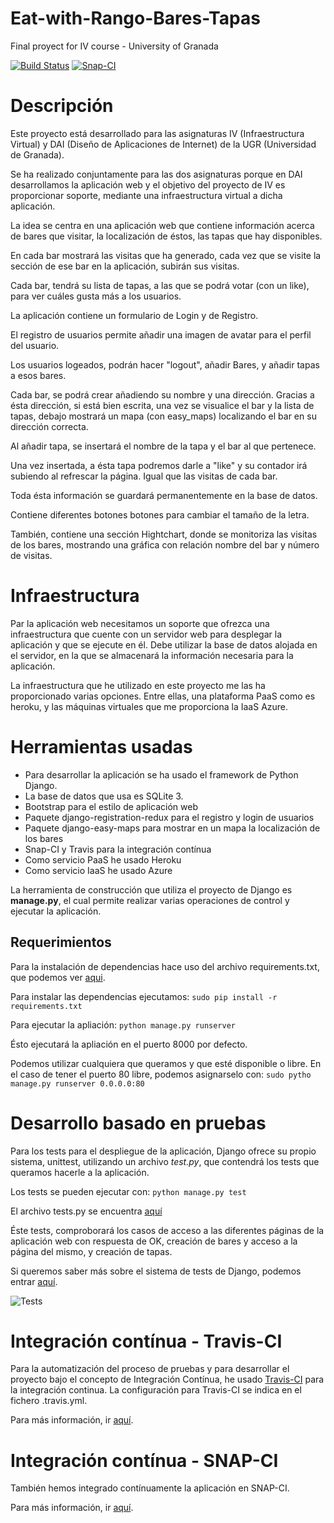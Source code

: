 # Eat-with-Rango-Bares-Tapas
Final proyect for IV course - University of Granada


[![Build Status](https://travis-ci.org/Samuc/Eat-with-Rango.svg)](https://travis-ci.org/Samuc/Eat-with-Rango)
[![Snap-CI](https://snap-ci.com/Samuc/Eat-with-Rango/branch/master/build_image)](https://snap-ci.com/Samuc/Eat-with-Rango/branch/master)

# Descripción
Este proyecto  está desarrollado para las asignaturas IV (Infraestructura Virtual) y DAI (Diseño de Aplicaciones de Internet) de la UGR (Universidad de Granada).

Se ha realizado conjuntamente para las dos asignaturas porque en DAI desarrollamos la aplicación web y el objetivo del proyecto de IV es proporcionar soporte, mediante una infraestructura virtual a dicha aplicación.


 La idea se centra en una aplicación web que contiene información acerca de bares que visitar, la localización de éstos, las tapas que hay disponibles.

En cada bar mostrará las visitas que ha generado, cada vez que se visite la sección de ese bar en la aplicación, subirán sus visitas.

Cada bar, tendrá su lista de tapas, a las que se podrá votar (con un like), para ver cuáles gusta más a los usuarios.

La aplicación contiene un formulario de Login y de Registro.

El registro de usuarios permite añadir una imagen de avatar para el perfil del usuario.

Los usuarios logeados, podrán hacer "logout", añadir Bares, y añadir tapas a esos bares.

Cada bar, se podrá crear añadiendo su nombre y una dirección.
Gracias a ésta dirección, si está bien escrita, una vez se visualice el bar y la lista de tapas, debajo mostrará un mapa (con easy_maps) localizando el bar en su dirección correcta.

Al añadir tapa, se insertará el nombre de la tapa y el bar al que pertenece.

Una vez insertada, a ésta tapa podremos darle a "like" y su contador irá subiendo al refrescar la página. Igual que las visitas de cada bar.

Toda ésta información se guardará permanentemente en la base de datos.

Contiene diferentes botones botones para cambiar el tamaño de la letra.

También, contiene una sección Hightchart, donde se monitoriza las visitas de los bares, mostrando una gráfica con relación nombre del bar y número de visitas.



# Infraestructura
Par la aplicación web necesitamos un soporte que ofrezca una infraestructura que cuente con un servidor web para desplegar la aplicación y que se ejecute en él.
Debe utilizar la base de datos alojada en el servidor, en la que se almacenará la información necesaria para la aplicación.

La infraestructura que he utilizado en este proyecto me las ha proporcionado varias opciones.
Entre ellas, una plataforma PaaS como es heroku, y  las máquinas virtuales que me proporciona la IaaS Azure.


# Herramientas usadas
- Para desarrollar la aplicación se ha usado el framework de Python Django.
- La base de datos que usa es SQLite 3.
- Bootstrap para el estilo de aplicación web
- Paquete django-registration-redux para el registro y login de usuarios
- Paquete django-easy-maps para mostrar en un mapa la localización de los bares
- Snap-CI y Travis para la integración contínua
- Como servicio PaaS he usado Heroku
- Como servicio IaaS he usado Azure


La herramienta de construcción que utiliza el proyecto de Django es **manage.py**, el cual permite realizar varias operaciones de control y ejecutar la aplicación.

## Requerimientos
Para la instalación de dependencias hace uso del archivo requirements.txt, que podemos ver [aqui](https://github.com/Samuc/Eat-with-Rango/blob/master/requirements.txt).

Para instalar las dependencias ejecutamos:
`sudo pip install -r requirements.txt`

Para ejecutar la apliación:
`python manage.py runserver`

Ésto ejecutará la apliación en el puerto 8000 por defecto.

Podemos utilizar cualquiera que queramos y que esté disponible o libre.
En el caso de tener el puerto 80 libre, podemos asignarselo con:
`sudo pytho manage.py runserver 0.0.0.0:80`


# Desarrollo basado en pruebas
Para los tests para el despliegue de la aplicación, Django ofrece su propio sistema, unittest, utilizando un archivo *test.py*,  que contendrá los tests que queramos hacerle a la aplicación.

Los tests se pueden ejecutar con:
`python manage.py test`

El archivo tests.py se encuentra [aquí](https://github.com/Samuc/Eat-with-Rango/blob/master/tests.py)

Éste tests, comproborará los casos de acceso a las diferentes páginas de la aplicación web con respuesta de OK, creación de bares y acceso a la página del mismo, y creación de tapas.

Si queremos saber más sobre el sistema de tests de Django, podemos entrar [aquí](https://docs.python.org/2/library/unittest.html).

![Tests](http://i.cubeupload.com/4mAUi8.jpg)


# Integración contínua - Travis-CI
Para la automatización del proceso de pruebas y para desarrollar el proyecto bajo el concepto de Integración Contínua, he usado [Travis-CI](https://travis-ci.org/) para la integración continua. La configuración para Travis-CI se indica en el fichero .travis.yml.

Para más información, ir [aquí](https://github.com/Samuc/Eat-with-Rango/blob/master/Documentacion/Documentacion_Travis.md).


# Integración contínua - SNAP-CI
También hemos integrado contínuamente la aplicación en SNAP-CI.

Para más información, ir [aquí](https://github.com/Samuc/Eat-with-Rango/blob/master/Documentacion/Documentacion_Snap.md).
